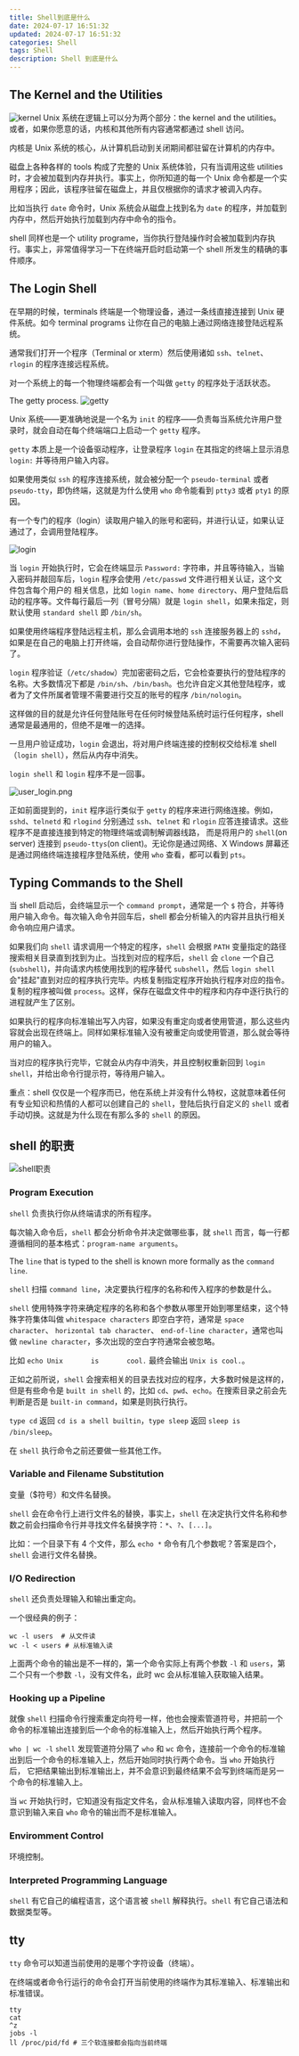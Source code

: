 ```yaml
---
title: Shell到底是什么
date: 2024-07-17 16:51:32
updated: 2024-07-17 16:51:32
categories: Shell
tags: Shell
description: Shell 到底是什么
---
```


## The Kernel and the Utilities

![kernel](kernel.png)
Unix 系统在逻辑上可以分为两个部分：the kernel and the utilities。 或者，如果你愿意的话，内核和其他所有内容通常都通过 shell 访问。

内核是 Unix 系统的核心，从计算机启动到关闭期间都驻留在计算机的内存中。

磁盘上各种各样的 tools 构成了完整的 Unix 系统体验，只有当调用这些 utilities 时，才会被加载到内存并执行。事实上，你所知道的每一个 Unix 命令都是一个实用程序；因此，该程序驻留在磁盘上，并且仅根据你的请求才被调入内存。

比如当执行 `date` 命令时，Unix 系统会从磁盘上找到名为 `date` 的程序，并加载到内存中，然后开始执行加载到内存中命令的指令。

shell 同样也是一个 utility programe，当你执行登陆操作时会被加载到内存执行。事实上，非常值得学习一下在终端开启时启动第一个 shell 所发生的精确的事件顺序。

## The Login Shell

在早期的时候，terminals 终端是一个物理设备，通过一条线直接连接到 Unix 硬件系统。如今 terminal programs 让你在自己的电脑上通过网络连接登陆远程系统。

通常我们打开一个程序（Terminal or xterm）然后使用诸如 `ssh`、`telnet`、`rlogin` 的程序连接远程系统。

对一个系统上的每一个物理终端都会有一个叫做 `getty` 的程序处于活跃状态。

The getty process.
![getty](getty.png)

Unix 系统——更准确地说是一个名为 `init` 的程序——负责每当系统允许用户登录时，就会自动在每个终端端口上启动一个 `getty` 程序。

`getty` 本质上是一个设备驱动程序，让登录程序 `login` 在其指定的终端上显示消息 `login:` 并等待用户输入内容。

如果使用类似 `ssh` 的程序连接系统，就会被分配一个 `pseudo-terminal` 或者 `pseudo-tty`，即伪终端，这就是为什么使用 `who` 命令能看到 `ptty3` 或者 `pty1` 的原因。

有一个专门的程序（login）读取用户输入的账号和密码，并进行认证，如果认证通过了，会调用登陆程序。

![login](login.png)

当 `login` 开始执行时，它会在终端显示 `Password:` 字符串，并且等待输入，当输入密码并敲回车后，`login` 程序会使用 `/etc/passwd` 文件进行相关认证，这个文件包含每个用户的
相关信息，比如 `login name`、`home directory`、用户登陆后启动的程序等。文件每行最后一列（冒号分隔）就是 `login shell`，如果未指定，则默认使用 `standard shell` 即 `/bin/sh`。

如果使用终端程序登陆远程主机，那么会调用本地的 `ssh` 连接服务器上的 `sshd`，如果是在自己的电脑上打开终端，会自动帮你进行登陆操作，不需要再次输入密码了。

`login` 程序验证（`/etc/shadow`）完加密密码之后，它会检查要执行的登陆程序的名称。大多数情况下都是 `/bin/sh`、`/bin/bash`。也允许自定义其他登陆程序，或者为了文件所属者管理不需要进行交互的账号的程序 `/bin/nologin`。

这样做的目的就是允许任何登陆账号在任何时候登陆系统时运行任何程序，shell 通常是最通用的，但绝不是唯一的选择。

一旦用户验证成功，`login` 会退出，将对用户终端连接的控制权交给标准 shell（`login shell`），然后从内存中消失。

`login shell` 和 `login` 程序不是一回事。

![user_login.png](user_login.png)

正如前面提到的，`init` 程序运行类似于 `getty` 的程序来进行网络连接。例如，`sshd`、`telnetd` 和 `rlogind` 分别通过 `ssh`、`telnet` 和 `rlogin` 应答连接请求。这些程序不是直接连接到特定的物理终端或调制解调器线路，
而是将用户的 `shell`(on server) 连接到 `pseudo-ttys`(on client)。无论你是通过网络、X Windows 屏幕还是通过网络终端连接程序登陆系统，使用 `who` 查看，都可以看到 `pts`。

## Typing Commands to the Shell

当 shell 启动后，会终端显示一个 `command prompt`，通常是一个 `$` 符合，并等待用户输入命令。每次输入命令并回车后，shell 都会分析输入的内容并且执行相关命令响应用户请求。

如果我们向 `shell` 请求调用一个特定的程序，`shell` 会根据 `PATH` 变量指定的路径搜索相关目录直到找到为止。当找到对应的程序后，`shell` 会 `clone` 一个自己(`subshell`)，并向请求内核使用找到的程序替代 `subshell`，然后
`login shell` 会"挂起"直到对应的程序执行完毕。内核复制指定程序开始执行程序对应的指令。复制的程序被叫做 `process`。这样，保存在磁盘文件中的程序和内存中逐行执行的进程就产生了区别。

如果执行的程序向标准输出写入内容，如果没有重定向或者使用管道，那么这些内容就会出现在终端上。同样如果标准输入没有被重定向或使用管道，那么就会等待用户的输入。

当对应的程序执行完毕，它就会从内存中消失，并且控制权重新回到 `login shell`，并给出命令行提示符，等待用户输入。

重点：shell 仅仅是一个程序而已，他在系统上并没有什么特权，这就意味着任何有专业知识和热情的人都可以创建自己的 `shell`，登陆后执行自定义的 `shell` 或者手动切换。这就是为什么现在有那么多的 `shell` 的原因。

## shell 的职责

![shell职责](shell职责.png)

### Program Execution

`shell` 负责执行你从终端请求的所有程序。

每次输入命令后，`shell` 都会分析命令并决定做哪些事，就 `shell` 而言，每一行都遵循相同的基本格式：`program-name arguments`。

The `line` that is typed to the shell is known more formally as the `command line`.

`shell` 扫描 `command line`，决定要执行程序的名称和传入程序的参数是什么。

`shell` 使用特殊字符来确定程序的名称和各个参数从哪里开始到哪里结束，这个特殊字符集体叫做 `whitespace characters` 即空白字符，通常是 `space character`、 `horizontal tab character`、
`end-of-line character`，通常也叫做 `newline character`，多次出现的空白字符通常会被忽略。

比如 `echo Unix       is       cool.` 最终会输出 `Unix is cool.`。

正如之前所说，`shell` 会搜索相关的目录去找对应的程序，大多数时候是这样的，但是有些命令是 `built in shell` 的，比如 `cd`、`pwd`、`echo`。在搜索目录之前会先判断是否是 `built-in command`，如果是则执行执行。

`type cd` 返回 `cd is a shell builtin`，`type sleep` 返回 `sleep is /bin/sleep`。  

在 `shell` 执行命令之前还要做一些其他工作。

### Variable and Filename Substitution

变量（$符号）和文件名替换。

`shell` 会在命令行上进行文件名的替换，事实上，`shell` 在决定执行文件名称和参数之前会扫描命令行并寻找文件名替换字符：`*`、`?`、`[...]`。

比如：一个目录下有 4 个文件，那么 `echo *` 命令有几个参数呢？答案是四个，`shell` 会进行文件名替换。

### I/O Redirection

`shell` 还负责处理输入和输出重定向。

一个很经典的例子：

```shell
wc -l users  # 从文件读
wc -l < users # 从标准输入读
```

上面两个命令的输出是不一样的，第一个命令实际上有两个参数 `-l` 和 `users`，第二个只有一个参数 `-l`，没有文件名，此时 wc 会从标准输入获取输入结果。

### Hooking up a Pipeline

就像 `shell` 扫描命令行搜索重定向符号一样，他也会搜索管道符号，并把前一个命令的标准输出连接到后一个命令的标准输入上，然后开始执行两个程序。

`who | wc -l` `shell` 发现管道符分隔了 `who` 和 `wc` 命令，连接前一个命令的标准输出到后一个命令的标准输入上，然后开始同时执行两个命令。当 `who` 开始执行后，
它把结果输出到标准输出上，并不会意识到最终结果不会写到终端而是另一个命令的标准输入上。

当 `wc` 开始执行时，它知道没有指定文件名，会从标准输入读取内容，同样也不会意识到输入来自 `who` 命令的输出而不是标准输入。

### Enviromment Control

环境控制。

### Interpreted Programming Language

`shell` 有它自己的编程语言，这个语言被 `shell` 解释执行。`shell` 有它自己语法和数据类型等。

## tty

`tty` 命令可以知道当前使用的是哪个字符设备（终端）。

在终端或者命令行运行的命令会打开当前使用的终端作为其标准输入、标准输出和标准错误。

```shell
tty
cat
^z
jobs -l
ll /proc/pid/fd # 三个软连接都会指向当前终端
```

